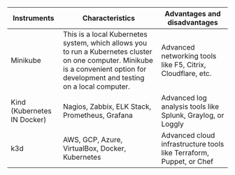 | Instruments                         | Characteristics                                                   | Advantages and disadvantages                                        |                              
|-------------------------------------|-------------------------------------------------------------------|---------------------------------------------------------------------|
| Minikube                            | This is a local Kubernetes system, which allows you to run a Kubernetes cluster on one computer. Minikube is a convenient option for development and testing on a local computer.                          | Advanced networking tools like F5, Citrix, Cloudflare, etc.         |
| Kind (Kubernetes IN Docker)         | Nagios, Zabbix, ELK Stack, Prometheus, Grafana                    | Advanced log analysis tools like Splunk, Graylog, or Loggly         |
| k3d                                 | AWS, GCP, Azure, VirtualBox, Docker, Kubernetes                   | Advanced cloud infrastructure tools like Terraform, Puppet, or Chef |

